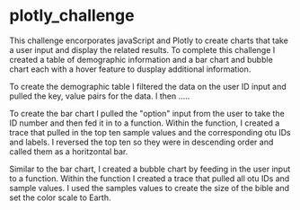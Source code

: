 # plotly_challenge

This challenge encorporates javaScript and Plotly to create charts that take a user input and display the related results. To complete this challenge I created a table of demographic information and a bar chart and bubble chart each with a hover feature to dusplay additional information. 

To create the demographic table I filtered the data on the user ID input and pulled the key, value pairs for the data. I then .....

To create the bar chart I pulled the "option" input from the user to take the ID number and then fed it in to a function. Within the function, I created a trace that pulled in the top ten sample values and the corresponding otu IDs and labels. I reversed the top ten so they were in descending order and called them as a horitzontal bar. 

Similar to the bar chart, I created a bubble chart by feeding in the user input to a function. Within the function I created a trace that pulled all otu IDs and sample values. I used the samples values to create the size of the bible and set the color scale to Earth. 
